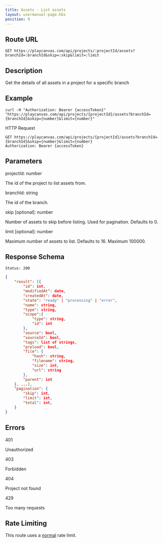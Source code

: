 ```yaml
---
title: Assets - List assets
layout: usermanual-page.hbs
position: 9
---
```


## Route URL

```none
GET https://playcanvas.com/api/projects/:projectId/assets?branchId=:branchId&skip=:skip&limit=:limit
```

## Description

Get the details of all assets in a project for a specific branch

## Example

```none
curl -H "Authorization: Bearer {accessToken}" "https://playcanvas.com/api/projects/{projectId}/assets?branchId={branchId}&skip={number}&limit={number}"
```

HTTP Request

```text
GET https://playcanvas.com/api/projects/{projectId}/assets?branchId={branchId}&skip={number}&limit={number}
Authorization: Bearer {accessToken}
```

## Parameters

<div class="params">
<div class="parameter"><span class="param">projectId: number</span><p>The id of the project to list assets from.</p></div>
<div class="parameter"><span class="param">branchId: string</span><p>The id of the branch.</p></div>
<div class="parameter"><span class="param">skip [optional]: number</span><p>Number of assets to skip before listing. Used for pagination. Defaults to 0.</p></div>
<div class="parameter"><span class="param">limit [optional]: number</span><p>Maximum number of assets to list. Defaults to 16. Maximum 100000.</p></div>
</div>

## Response Schema

```none
Status: 200
```

```json
{
    "result": [{
        "id": int,
        "modifiedAt": date,
        "createdAt": date,
        "state": "ready" | "processing" | "error",
        "name": string,
        "type": string,
        "scope":{
            "type": string,
            "id": int
        },
        "source": bool,
        "sourceId": bool,
        "tags": list of strings,
        "preload": bool,
        "file": {
            "hash": string,
            "filename": string,
            "size": int,
            "url": string
        },
        "parent": int
    }, ...],
    "pagination": {
        "skip": int,
        "limit": int,
        "total": int,
    }
}
```

## Errors

<div class="params">
<div class="parameter"><span class="param">401</span><p>Unauthorized</p></div>
<div class="parameter"><span class="param">403</span><p>Forbidden</p></div>
<div class="parameter"><span class="param">404</span><p>Project not found</p></div>
<div class="parameter"><span class="param">429</span><p>Too many requests</p></div>
</div>

## Rate Limiting

This route uses a [normal][1] rate limit.

[1]: /user-manual/api#rate-limiting
